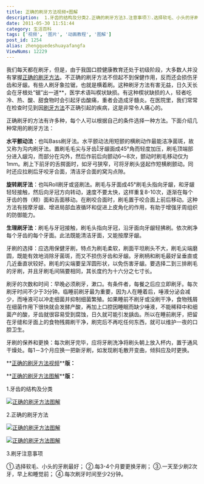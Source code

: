 ```yaml
---
title: 正确的刷牙方法视频+图解
description:  1.牙齿的结构及分类2.正确的刷牙方法3.注意事项①.选择软毛、小头的牙刷最好；②.每3-4个月要更换牙刷；③.一天至少刷2次牙，早上和睡觉前；④.每次刷牙时间至少2分钟。……
date: 2011-05-30 11:51:44
category: 生活百科
tags: ['视频', '图片', '动画教程', '图解']
post_id: 1254
alias: zhengquedeshuayafangfa
ViewNums: 12229
---
```


我们每天都在刷牙，但是，由于我国口腔健康教育还处于初级阶段，大多数人并没有掌握[正确的刷牙方法](/blog/zhengquedeshuayafangfa)。不正确的刷牙方法不但起不到保健作用，反而还会损伤牙齿和牙龈。有些人刷牙象拉锯，也就是横着刷。这种刷牙方法有害无益，日久天长会在牙根处“锯”出一道**，医学术语叫楔状缺损。有这种楔状缺损的人，轻者吃冷、热、酸、甜食物时会引起牙齿酸痛，重者会造成牙髓炎。在医院里，我们常常在检查时见到因[刷牙方法](/blog/zhengquedeshuayafangfa)不正确引起的疾病，这是非常令人痛心的。

正确刷牙的方法有许多种，每个人可以根据自己的条件选择一种方法。下面介绍几种常用的刷牙方法：

**水平颤动法**：也叫Bass刷牙法。水平颤动法用短颤的横刷动作最能洁净菌斑，故又称为沟内刷牙法。置刷毛毛尖与牙齿牙龈面成45°角而轻度加压，刷毛顶端部分进入龈沟，而部分在沟外，然后作前后向颤动6～8次，颤动时刷毛移动仅为1mm。刷上下前牙的舌腭面时，如牙弓狭窄，可将牙刷头竖起作短横刷颤动。同时还应拉刷后牙咬牙合面，清洁牙合面的窝沟点隙。

**旋转刷牙法**：也叫Roll刷牙或竖刷法。刷毛与牙面成45°刷毛头指向牙龈，和牙龈轻轻接触，然后向牙冠方向转动，速度不要太快，这样重复8-10次，逐渐在每个牙齿的唇（颊）面和舌面移动。在刷咬合面时，刷毛置于咬合面上前后移动。这种方法有按摩牙龈、增进局部血液循环和促进上皮角化的作用，有助于增强牙周组织的防御能力。

**生理刷牙法**：刷毛与牙冠接触，刷毛头指向牙冠，沿牙面向牙龈轻拂刷。依次刷净每个牙齿的每个牙面。此法既能清洁牙面，又能按摩牙龈。

牙刷的选择：应选用保健牙刷，特点为刷毛柔软，刷面平坦刷头不大，刷毛尖端磨圆，既能有效地消除牙菌斑，而又不损伤牙齿和牙龈。牙刷柄和刷毛最好呈垂直或几近垂直状较好。刷毛的尖端要呈浑圆形状，以免伤害牙龈。要选择二到三排刷毛的牙刷，并且牙刷毛间隔要相同，其长度约为十六分之七寸长。

刷牙的次数和时间：早晚必须刷牙，漱口。有条件者，每餐之后应立即刷牙。每次刷牙时间不少于3分钟。临睡前刷牙最为重要，因为人在睡着后，唾液分泌会减少，而唾液可以冲走细菌并抑制细菌繁殖。如果睡前不刷牙或没刷干净，食物残屑在细菌作用下很快就会发酵产酸，再加上口腔因睡眠而缺少唾液，不能稀释中和细菌产的酸，牙齿就很容易受到腐蚀，日久就可能引发龋齿。所以在睡前刷牙，把留在牙缝和牙面上的食物残屑刷干净，刷完后不再吃任何东西，就可以维护一夜的口腔卫生。

牙刷的保养和更换：每次刷牙完毕，应将牙刷洗净将刷头朝上放入杯内，置于通风干燥处。每1－3个月应换一把新牙刷，如发现刷毛散开变曲，倾斜应及时更换。

**[正确的刷牙方法视频](/blog/zhengquedeshuayafangfa)****版：**

**[正确的刷牙方法图解](/blog/zhengquedeshuayafangfa)****版：**

1.牙齿的结构及分类

[![正确的刷牙方法图解](http://www.mzwu.com/pic/201105/023.jpg)](/blog/zhengquedeshuayafangfa)

2.正确的刷牙方法

[![正确的刷牙方法图解](http://www.mzwu.com/pic/201105/024.jpg)](/blog/zhengquedeshuayafangfa)

[![正确的刷牙方法图解](http://www.mzwu.com/pic/201105/025.gif)](/blog/zhengquedeshuayafangfa)

3.刷牙注意事项

①.选择软毛、小头的牙刷最好；
②.每3-4个月要更换牙刷；
③.一天至少刷2次牙，早上和睡觉前；
④.每次刷牙时间至少2分钟。

